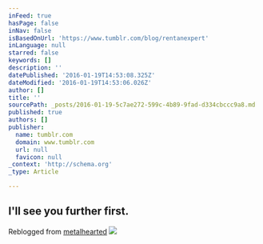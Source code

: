 ```yaml
---
inFeed: true
hasPage: false
inNav: false
isBasedOnUrl: 'https://www.tumblr.com/blog/rentanexpert'
inLanguage: null
starred: false
keywords: []
description: ''
datePublished: '2016-01-19T14:53:08.325Z'
dateModified: '2016-01-19T14:53:06.026Z'
author: []
title: ''
sourcePath: _posts/2016-01-19-5c7ae272-599c-4b89-9fad-d334cbccc9a8.md
published: true
authors: []
publisher:
  name: tumblr.com
  domain: www.tumblr.com
  url: null
  favicon: null
_context: 'http://schema.org'
_type: Article

---
```

## **I'll see you further first.**

Reblogged from [metalhearted][0]
![](https://49.media.tumblr.com/2069c0204da2308a5dd93aa586314356/tumblr_nqahnq9ssN1qgevuso1_250.gif)

[0]: http://metalhearted.com/post/122070268570/yes